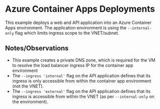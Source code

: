 # Azure Container Apps Deployments

This example deploys a web and API application into an Azure Container Apps environment. The application environment is using the `--internal-only` flag which limits ingress scope to the VNET/subnet. 

## Notes/Observations
- This example creates a private DNS zone, which is required for the VM to resolve the load balancer ingress IP for the container app environment
- The `--ingress 'internal'` flag on the API application defines that its ingress is only accessible from within the container app environment (not the VNET).
- The `--ingress 'external'` flag on the API application defines that its ingress is accessible from within the VNET (as per `--internal-only` on the environment).